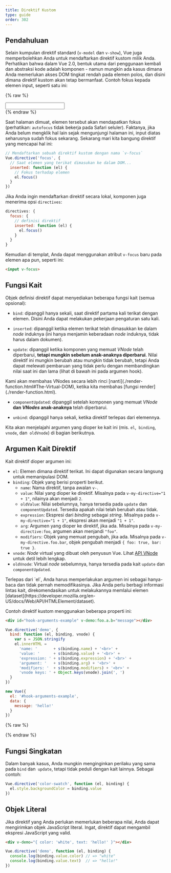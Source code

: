 ```yaml
---
title: Direktif Kustom
type: guide
order: 302
---
```


## Pendahuluan

Selain kumpulan direktif standard (`v-model` dan `v-show`), Vue juga memperbolehkan Anda untuk mendaftarkan direktif kustom milik Anda. Perhatikan bahwa dalam Vue 2.0, bentuk utama dari penggunaan kembali dan abstraksi kode adalah komponen - namun mungkin ada kasus dimana Anda memerlukan akses DOM tingkat rendah pada elemen polos, dan disini dimana direktif kustom akan tetap bermanfaat. Contoh fokus kepada elemen input, seperti satu ini:

{% raw %}
<div id="simplest-directive-example" class="demo">
  <input v-focus>
</div>
<script>
Vue.directive('focus', {
  inserted: function (el) {
    el.focus()
  }
})
new Vue({
  el: '#simplest-directive-example'
})
</script>
{% endraw %}

Saat halaman dimuat, elemen tersebut akan mendapatkan fokus (perhatikan: `autofocus` tidak bekerja pada Safari seluler). Faktanya, jika Anda belum mengklik hal lain sejak mengunjungi halaman ini, input diatas seharusnya sudah fokus sekarang. Sekarang mari kita bangung direktif yang mencapai hal ini:

``` js
// Mendaftarkan sebuah direktif kustom dengan nama `v-focus`
Vue.directive('focus', {
  // Saat elemen yang terikat dimasukan ke dalam DOM...
  inserted: function (el) {
    // Fokus terhadap elemen
    el.focus()
  }
})
```

Jika Anda ingin mendaftarkan direktif secara lokal, komponen juga menerima opsi `directives`:

``` js
directives: {
  focus: {
    // definisi direktif
    inserted: function (el) {
      el.focus()
    }
  }
}
```

Kemudian di templat, Anda dapat menggunakan atribut `v-focus` baru pada elemen apa pun, seperti ini:


``` html
<input v-focus>
```
 
## Fungsi Kait

Objek definisi direktif dapat menyediakan beberapa fungsi kait (semua opsional):


- `bind`: dipanggil hanya sekali, saat direktif partama kali terikat dengan elemen. Disini Anda dapat melakukan pekerjaan pengaturan satu kali.

- `inserted`: dipanggil ketika elemen terikat telah dimasukkan ke dalam *node* induknya (ini hanya menjamin keberadaan *node* induknya, tidak harus dalam dokumen).

- `update`: dipanggil ketika komponen yang memuat *VNode* telah diperbarui, __tetapi mungkin sebelum anak-anaknya diperbarui__. Nilai direktif ini mungkin berubah atau mungkin tidak berubah, tetapi Anda dapat melewati pembaruan yang tidak perlu dengan membandingkan nilai saat ini dan lama (lihat di bawah ini pada argumen hook).

<p class="tip">Kami akan membahas VNodes secara lebih rinci [nanti](./render-function.html#The-Virtual-DOM), ketika kita membahas [fungsi render](./render-function.html).</p>

- `componentUpdated`: dipanggil setelah komponen yang memuat *VNode* __dan *VNodes* anak-anaknya__ telah diperbarui.

- `unbind`: dipanggil hanya sekali, ketika direktif terlepas dari elemennya.

Kita akan menjelajahi argumen yang dioper ke kait ini (mis. `el`,` binding`, `vnode`, dan` oldVnode`) di bagian berikutnya.


## Argumen Kait Direktif

Kait direktif dioper argumen ini:

- `el`: Elemen dimana direktif terikat. Ini dapat digunakan secara langsung untuk memanipulasi DOM.
- `binding`: Objek yang berisi properti berikut.
  - `name`: Nama direktif, tanpa awalan `v-`.
  - `value`: Nilai yang dioper ke direktif. Misalnya pada `v-my-directive="1 + 1"`, nilainya akan menjadi `2`.
  - `oldValue`: Nilai sebelumnya, hanya tersedia pada `update` dan `componentUpdated`. Tersedia apakah nilai telah berubah atau tidak.
  - `expression`: Ekspresi dari *binding* sebagai *string*. Misalnya pada `v-my-directive="1 + 1"`, ekspresi akan menjadi `"1 + 1"`.
  - `arg`: Argumen yang dioper ke direktif, jika ada. Misalnya pada `v-my-directive:foo`, argumen akan menjandi `"foo"`.
  - `modifiers`: Objek yang memuat pengubah, jika ada. Misalnya pada `v-my-directive.foo.bar`, objek pengubah menjadi `{ foo: true, bar: true }`.
- `vnode`: *Node* virtual yang dibuat oleh penyusun Vue. Lihat [API VNode](../api/#VNode-Interface) untuk detil lebih lengkap.
- `oldVnode`: Virtual *node* sebelumnya, hanya tersedia pada kait `update` dan `componentUpdated`.

<p class="tip">Terlepas dari `el`, Anda harus memperlakukan argumen ini sebagai hanya-baca dan tidak pernah memodifikasinya. Jika Anda perlu berbagi informasi lintas kait, direkomendasikan untuk melakukannya memlalui elemen [dataset](https://developer.mozilla.org/en-US/docs/Web/API/HTMLElement/dataset).</p>

Contoh direktif kustom menggunakan beberapa properti ini:

``` html
<div id="hook-arguments-example" v-demo:foo.a.b="message"></div>
```

``` js
Vue.directive('demo', {
  bind: function (el, binding, vnode) {
    var s = JSON.stringify
    el.innerHTML =
      'name: '       + s(binding.name) + '<br>' +
      'value: '      + s(binding.value) + '<br>' +
      'expression: ' + s(binding.expression) + '<br>' +
      'argument: '   + s(binding.arg) + '<br>' +
      'modifiers: '  + s(binding.modifiers) + '<br>' +
      'vnode keys: ' + Object.keys(vnode).join(', ')
  }
})

new Vue({
  el: '#hook-arguments-example',
  data: {
    message: 'hello!'
  }
})
```

{% raw %}
<div id="hook-arguments-example" v-demo:foo.a.b="message" class="demo"></div>
<script>
Vue.directive('demo', {
  bind: function (el, binding, vnode) {
    var s = JSON.stringify
    el.innerHTML =
      'name: '       + s(binding.name) + '<br>' +
      'value: '      + s(binding.value) + '<br>' +
      'expression: ' + s(binding.expression) + '<br>' +
      'argument: '   + s(binding.arg) + '<br>' +
      'modifiers: '  + s(binding.modifiers) + '<br>' +
      'vnode keys: ' + Object.keys(vnode).join(', ')
  }
})
new Vue({
  el: '#hook-arguments-example',
  data: {
    message: 'hello!'
  }
})
</script>
{% endraw %}

## Fungsi Singkatan

Dalam banyak kasus, Anda mungkin menginginkan perilaku yang sama pada `bind` dan` update`, tetapi tidak peduli dengan kait lainnya. Sebagai contoh:

``` js
Vue.directive('color-swatch', function (el, binding) {
  el.style.backgroundColor = binding.value
})
```

## Objek Literal

Jika direktif yang Anda perlukan memerlukan beberapa nilai, Anda dapat mengirimkan objek JavaScript literal. Ingat, direktif dapat mengambil ekspresi JavaScript yang valid.

``` html
<div v-demo="{ color: 'white', text: 'hello!' }"></div>
```

``` js
Vue.directive('demo', function (el, binding) {
  console.log(binding.value.color) // => "white"
  console.log(binding.value.text)  // => "hello!"
})
```
